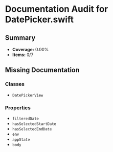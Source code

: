 # Documentation Audit for DatePicker.swift

## Summary

- **Coverage:** 0.00%
- **Items:** 0/7

## Missing Documentation

### Classes
- `DatePickerView`

### Properties
- `filteredDate`
- `hasSelectedStartDate`
- `hasSelectedEndDate`
- `env`
- `appState`
- `body`
